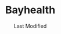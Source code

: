 ---
layout: location-page
date: Last Modified
description: "Local COVID-19 testing is available at Bayhealth in Dover, Delaware, USA."
permalink: "locations/delaware/dover/bayhealth/"
tags:
  - locations
  - delaware
title: Bayhealth
uniqueName: bayhealth
state: Delaware
stateAbbr: DE
hood: "Dover"
address: ""
city: "Dover"
zip: ""
zipsNearby: "" 
mapUrl: "http://maps.apple.com/?q=Bayhealth&address=,Dover,Delaware,"
locationType: Drive-thru
phone: "302-310-8477"
website: "undefined"
onlineBooking: undefined
closed: undefined
closedUpdate: April 18th, 2020
notes: "By appointment only. Requires phone screen."
days: Weekdays
hours: 8:15PM-6PM
altDays: Weekends
altHours: 10AM-2PM
ctaMessage: Call 302-310-8477
ctaUrl: "tel:302-310-8477"
---